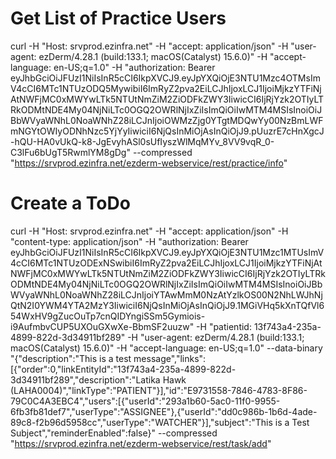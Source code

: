 # Get List of Practice Users
curl -H "Host: srvprod.ezinfra.net" -H "accept: application/json" -H "user-agent: ezDerm/4.28.1 (build:133.1; macOS(Catalyst) 15.6.0)" -H "accept-language: en-US;q=1.0" -H "authorization: Bearer eyJhbGciOiJFUzI1NiIsInR5cCI6IkpXVCJ9.eyJpYXQiOjE3NTU1Mzc4OTMsImV4cCI6MTc1NTUzODQ5MywibiI6ImRyZ2pva2EiLCJhIjoxLCJ1IjoiMjkzYTFiNjAtNWFjMC0xMWYwLTk5NTUtNmZiM2ZiODFkZWY3IiwicCI6IjRjYzk2OTIyLTRkODMtNDE4My04NjNiLTc0OGQ2OWRlNjIxZiIsImQiOiIwMTM4MSIsInoiOiJBbWVyaWNhL0NoaWNhZ28iLCJnIjoiOWMzZjg0YTgtMDQwYy00NzBmLWFmNGYtOWIyODNhNzc5YjYyIiwiciI6NjQsInMiOjAsInQiOjJ9.pUuzrE7cHnXgcJ-hQU-HA0vUkQ-k8-JgEvyhASl0sUfIyszWlMqMYv_8VV9vqR_0-C3lFu6bUgT5RwmlYM8gDg" --compressed "https://srvprod.ezinfra.net/ezderm-webservice/rest/practice/info"

# Create a ToDo
curl -H "Host: srvprod.ezinfra.net" -H "accept: application/json" -H "content-type: application/json" -H "authorization: Bearer eyJhbGciOiJFUzI1NiIsInR5cCI6IkpXVCJ9.eyJpYXQiOjE3NTU1Mzc1MTUsImV4cCI6MTc1NTUzODExNSwibiI6ImRyZ2pva2EiLCJhIjoxLCJ1IjoiMjkzYTFiNjAtNWFjMC0xMWYwLTk5NTUtNmZiM2ZiODFkZWY3IiwicCI6IjRjYzk2OTIyLTRkODMtNDE4My04NjNiLTc0OGQ2OWRlNjIxZiIsImQiOiIwMTM4MSIsInoiOiJBbWVyaWNhL0NoaWNhZ28iLCJnIjoiYTAwMmM0NzAtYzlkOS00N2NhLWJhNjQtN2I0YWM4YTA2MzY3IiwiciI6NjQsInMiOjAsInQiOjJ9.1MGiVHq5kXnTQfVl654WxHV9gZucOuTp7cnQIDYngiSSm5Gymiois-i9AufmbvCUP5UXOuGXwXe-BbmSF2uuzw" -H "patientid: 13f743a4-235a-4899-822d-3d34911bf289" -H "user-agent: ezDerm/4.28.1 (build:133.1; macOS(Catalyst) 15.6.0)" -H "accept-language: en-US;q=1.0" --data-binary "{\"description\":\"This is a test message\",\"links\":[{\"order\":0,\"linkEntityId\":\"13f743a4-235a-4899-822d-3d34911bf289\",\"description\":\"Latika Hawk (LAHA0004)\",\"linkType\":\"PATIENT\"}],\"id\":\"E9731558-7846-4783-8F86-79C0C4A3EBC4\",\"users\":[{\"userId\":\"293a1b60-5ac0-11f0-9955-6fb3fb81def7\",\"userType\":\"ASSIGNEE\"},{\"userId\":\"dd0c986b-1b6d-4ade-89c8-f2b96d5958cc\",\"userType\":\"WATCHER\"}],\"subject\":\"This is a Test Subject\",\"reminderEnabled\":false}" --compressed "https://srvprod.ezinfra.net/ezderm-webservice/rest/task/add"